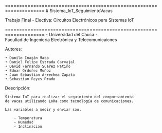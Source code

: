 ﻿
====================================================================
		   # Sistema_IoT_SeguimientoVacas
 
 Trabajo Final - Electiva: Circuitos Electrónicos para Sistemas IoT

====================================================================
		     - Universidad del Cauca -  
	Facultad de Ingeniería Electrónica y Telecomunicaiones 

  Autores: 

    • Danilo Inagán Maca 
    • Daniel Felipe Estrada Carvajal 
    • David Fernando Suarez Patiño  
    • Eduar Ordoñez Muñoz 
    • Juan Sebastian Arrechea Zapata 
    • Sebastian Reyes Prado

  Descripción: 

	Sistema IoT para realizar el seguimiento del comportamiento 
	de vacas utilizando LoRa como tecnología de comunicaciones. 
	
	Las variables a medir y enviar son: 
	
		- Temperatura 
		- Humedad 
		- Inclinación 